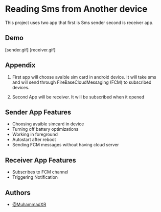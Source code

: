 
# Reading Sms from Another device

This project uses two app that first is Sms sender 
second is receiver app.



## Demo
[sender.gif]
[receiver.gif]
## Appendix

1. First app will choose avaible sim card in android device. It will take sms and will send through FireBaseCloudMessaging (FCM) to subscribed devices.

2. Second App will be receiver. It will be subscribed when it opened


## Sender App Features

- Choosing avaible simcard in device
- Turning off battery optimizations
- Working in foreground
- Autostart after reboot
- Sending FCM messages without having cloud server

## Receiver App Features

- Subscribes to FCM channel
- Triggering Notification
## Authors

- [@MuhammadXR](https://github.com/MuhammadXr)

